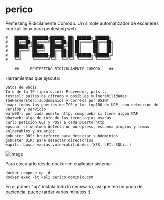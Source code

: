 # perico
Pentesting Ridícilamente Cómodo. Un simple automatizador de escáneres con kali linux para pentesting web
```
#   ██████╗ ███████╗██████╗ ██╗ ██████╗ ██████╗ 
#   ██╔══██╗██╔════╝██╔══██╗██║██╔════╝██╔═══██╗
#   ██████╔╝█████╗  ██████╔╝██║██║     ██║   ██║
#   ██╔═══╝ ██╔══╝  ██╔══██╗██║██║     ██║   ██║
#   ██║     ███████╗██║  ██║██║╚██████╗╚██████╔╝
#   ╚═╝     ╚══════╝╚═╝  ╚═╝╚═╝ ╚═════╝ ╚═════╝ 

    ##     PENTESTING RIDÍCULAMENTE CÓMODO    ##
```

Herramientas que ejecuta:

    Datos de whois
    Info de la IP (ipinfo.io): Proveedor, país...
    testssl: suites de cifrado y posibles vulnerabilidades
    theHarverster: subdominios y correos por OSINT
    nmap: todos los puertos de TCP y los top100 de UDP, con detección de versión y servicio
    wafw00f: por cada puerto http, comprueba si tiene algún WAF
    whatweb: algo de info de las tecnologías usadas
    curl: petición GET y POST a cada puerto http
    wpscan: si whatweb detecta un wordpress, escanea plugins y temas vulnerables y usuarios
    gobuster DNS: bruteforce para detectar subdominios
    gobuster DIR: para detectar directorios
    wapiti: busca varias vulnerabilidades (XSS, LFI. SQLi..)


![image](https://github.com/joseaguardia/perico/assets/16305835/53799cc8-c60b-4e48-a3c1-2393e2964dc7)


Para ejecutarlo desde docker en cualquier sistema:
```
docker compose up -d
docker exec -it kali perico dominio.com
```
En el primer "up" instala todo lo necesario, así que ten un poco de paciencia, puede tardar varios minutos :)

